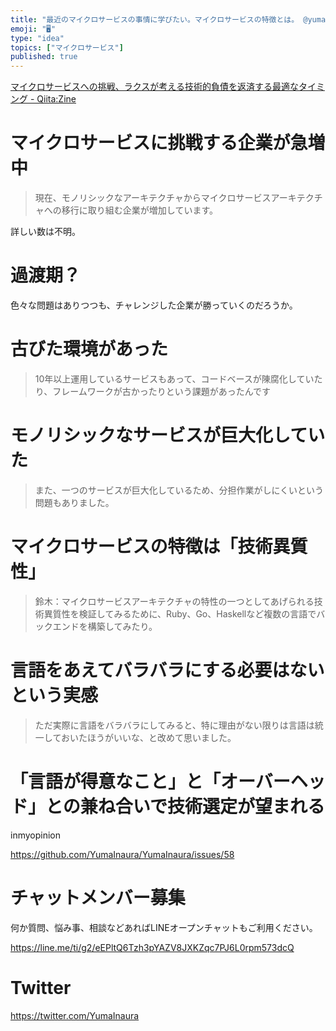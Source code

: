 ```yaml
---
title: "最近のマイクロサービスの事情に学びたい。マイクロサービスの特徴とは。 @yumainaura"
emoji: "🖥"
type: "idea"
topics: ["マイクロサービス"]
published: true
---
```


[マイクロサービスへの挑戦、ラクスが考える技術的負債を返済する最適なタイミング - Qiita:Zine](https://zine.qiita.com/jobs/rakus-microservice/?utm_source=qiita&utm_medium=banner)

# マイクロサービスに挑戦する企業が急増中

>現在、モノリシックなアーキテクチャからマイクロサービスアーキテクチャへの移行に取り組む企業が増加しています。

詳しい数は不明。

# 過渡期？

色々な問題はありつつも、チャレンジした企業が勝っていくのだろうか。

# 古びた環境があった

>10年以上運用しているサービスもあって、コードベースが陳腐化していたり、フレームワークが古かったりという課題があったんです

# モノリシックなサービスが巨大化していた

>また、一つのサービスが巨大化しているため、分担作業がしにくいという問題もありました。


# マイクロサービスの特徴は「技術異質性」

>鈴木：マイクロサービスアーキテクチャの特性の一つとしてあげられる技術異質性を検証してみるために、Ruby、Go、Haskellなど複数の言語でバックエンドを構築してみたり。

# 言語をあえてバラバラにする必要はないという実感

>ただ実際に言語をバラバラにしてみると、特に理由がない限りは言語は統一しておいたほうがいいな、と改めて思いました。

# 「言語が得意なこと」と「オーバーヘッド」との兼ね合いで技術選定が望まれる

inmyopinion



https://github.com/YumaInaura/YumaInaura/issues/58








<!-- Update From Qiita API -->

# チャットメンバー募集


何か質問、悩み事、相談などあればLINEオープンチャットもご利用ください。

https://line.me/ti/g2/eEPltQ6Tzh3pYAZV8JXKZqc7PJ6L0rpm573dcQ





# Twitter


https://twitter.com/YumaInaura


<!-- Update From Qiita API -->


